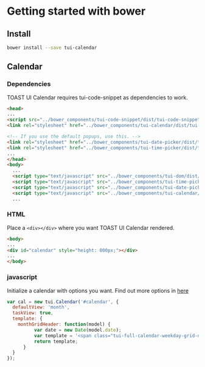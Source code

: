 # Getting started with bower

## Install

```sh
bower install --save tui-calendar
```

## Calendar

### Dependencies

TOAST UI Calendar requires tui-code-snippet as dependencies to work.

```html
<head>
...
<script src="../bower_components/tui-code-snippet/dist/tui-code-snippet.js"></script>
<link rel="stylesheet" href="../bower_components/tui-calendar/dist/tui-calendar.css">

<!-- If you use the default popups, use this. -->
<link rel="stylesheet" href="../bower_components/tui-date-picker/dist/tui-date-picker.css">
<link rel="stylesheet" href="../bower_components/tui-time-picker/dist/tui-time-picker.css">
...
</head>
<body>
  ...
  <script type="text/javascript" src="../bower_components/tui-dom/dist/tui-dom.min.js"></script>
  <script type="text/javascript" src="../bower_components/tui-time-picker/dist/tui.time-picker/tui-time-picker.min.js"></script>
  <script type="text/javascript" src="../bower_components/tui-date-picker/dist/tui-date-picker.min.js"></script>
  <script type="text/javascript" src="../bower_components/tui-calendar/dist/tui-calendar.min.js"></script>
  ...
```

### HTML

Place a `<div></div>` where you want TOAST UI Calendar rendered.

```html
<body>
...
<div id="calendar" style="height: 800px;"></div>
...
</body>
```

### javascript

Initialize a calendar with options you want. Find out more options in [here](https://nhn.github.io/tui.calendar/latest/Options)

```javascript
var cal = new tui.Calendar('#calendar', {
  defaultView: 'month',
  taskView: true,
  template: {
    monthGridHeader: function(model) {
          var date = new Date(model.date);
          var template = '<span class="tui-full-calendar-weekday-grid-date">' + date.getDate() + '</span>';
          return template;
      }
  }
});
```
